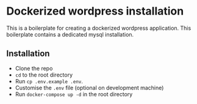 # Dockerized wordpress installation
This is a boilerplate for creating a dockerized wordpress application. This boilerplate contains a dedicated mysql installation. 

## Installation
* Clone the repo
* `cd` to the root directory
* Run `cp .env.example .env`.
* Customise the `.env` file (optional on development machine)
* Run `docker-compose up -d` in the root directory